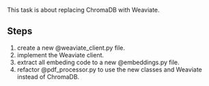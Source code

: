 This task is about replacing ChromaDB with Weaviate.

## Steps
1. create a new @weaviate_client.py file.
2. implement the Weaviate client.
3. extract all embeding code to a new @embeddings.py file.
4. refactor @pdf_processor.py to use the new classes and Weaviate instead of ChromaDB.

